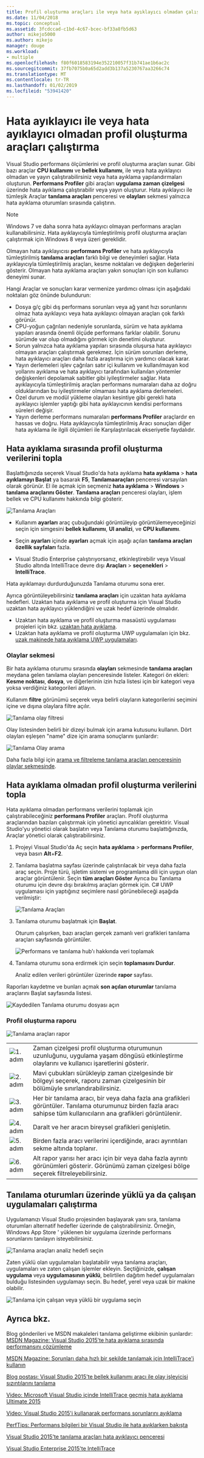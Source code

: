 ```yaml
---
title: Profil oluşturma araçları ile veya hata ayıklayıcı olmadan çalıştırın | Microsoft Docs
ms.date: 11/04/2018
ms.topic: conceptual
ms.assetid: 3fcdccad-c1bd-4c67-bcec-bf33a8fb5d63
author: mikejo5000
ms.author: mikejo
manager: douge
ms.workload:
- multiple
ms.openlocfilehash: f80f6018583194e352210057f31b741ae1b6ac2c
ms.sourcegitcommit: 37fb7075b0a65d2add3b137a5230767aa3266c74
ms.translationtype: MT
ms.contentlocale: tr-TR
ms.lasthandoff: 01/02/2019
ms.locfileid: "53941420"
---
```

# <a name="run-profiling-tools-with-or-without-the-debugger"></a>Hata ayıklayıcı ile veya hata ayıklayıcı olmadan profil oluşturma araçları çalıştırma

Visual Studio performans ölçümlerini ve profil oluşturma araçları sunar. Gibi bazı araçlar **CPU kullanımı** ve **bellek kullanımı**, ile veya hata ayıklayıcı olmadan ve yayın çalıştırabilirsiniz veya hata ayıklama yapılandırmaları oluşturun. **Performans Profiler** gibi araçları **uygulama zaman çizelgesi** üzerinde hata ayıklama çalıştırabilir veya yayın oluşturur. Hata ayıklayıcı ile tümleşik Araçlar **tanılama araçları** penceresi ve **olayları** sekmesi yalnızca hata ayıklama oturumları sırasında çalıştırın.  

>[!NOTE]
>Windows 7 ve daha sonra hata ayıklayıcı olmayan performans araçları kullanabilirsiniz. Hata ayıklayıcıyla tümleştirilmiş profil oluşturma araçları çalıştırmak için Windows 8 veya üzeri gereklidir.

Olmayan hata ayıklayıcısı **performans Profiler** ve hata ayıklayıcıyla tümleştirilmiş **tanılama araçları** farklı bilgi ve deneyimleri sağlar. Hata ayıklayıcıyla tümleştirilmiş araçları, kesme noktaları ve değişken değerlerini gösterir. Olmayan hata ayıklama araçları yakın sonuçları için son kullanıcı deneyimi sunar. 

Hangi Araçlar ve sonuçları karar vermenize yardımcı olması için aşağıdaki noktaları göz önünde bulundurun:

- Dosya g/ç gibi dış performans sorunları veya ağ yanıt hızı sorunlarını olmaz hata ayıklayıcı veya hata ayıklayıcı olmayan araçları çok farklı görünür. 
- CPU-yoğun çağrıları nedeniyle sorunlarda, sürüm ve hata ayıklama yapıları arasında önemli ölçüde performans farklar olabilir. Sorunu sürümde var olup olmadığını görmek için denetimi oluşturur. 
- Sorun yalnızca hata ayıklama yapıları sırasında oluşursa hata ayıklayıcı olmayan araçları çalıştırmak gerekmez. İçin sürüm sorunları derleme, hata ayıklayıcı araçları daha fazla araştırma için yardımcı olacak karar. 
- Yayın derlemeleri işlev çağrıları satır içi kullanım ve kullanılmayan kod yollarını ayıklama ve hata ayıklayıcı tarafından kullanılan yöntemler değişkenleri depolamak sabitler gibi iyileştirmeler sağlar. Hata ayıklayıcıyla tümleştirilmiş araçları performans numaraları daha az doğru olduklarından bu iyileştirmeler olmaması hata ayıklama derlemeleri. 
- Özel durum ve modül yükleme olayları kesintiye gibi gerekli hata ayıklayıcı işlemler yaptığı gibi hata ayıklayıcının kendisi performans süreleri değişir. 
- Yayın derleme performans numaraları **performans Profiler** araçlardır en hassas ve doğru. Hata ayıklayıcıyla tümleştirilmiş Aracı sonuçları diğer hata ayıklama ile ilgili ölçümleri ile Karşılaştırılacak ekseriyetle faydalıdır.

##  <a name="BKMK_Quick_start__Collect_diagnostic_data"></a> Hata ayıklama sırasında profil oluşturma verilerini topla  

Başlattığınızda seçerek Visual Studio'da hata ayıklama **hata ayıklama** > **hata ayıklamayı Başlat** ya basarak **F5**, **Tanılamaaraçları** penceresi varsayılan olarak görünür. El ile açmak için seçmeniz **hata ayıklama** > **Windows** > **tanılama araçlarını Göster**. **Tanılama araçları** penceresi olayları, işlem bellek ve CPU kullanımı hakkında bilgi gösterir.  

![Tanılama Araçları](../profiling/media/diagnostictools-update1.png "tanılama araçları")  

- Kullanım **ayarları** araç çubuğundaki görüntüleyip görüntülemeyeceğinizi seçin için simgesini **bellek kullanımı**, **UI analizi**, ve **CPU kullanımı**. 
  
- Seçin **ayarları** içinde **ayarları** açmak için aşağı açılan **tanılama araçları özellik sayfaları** fazla. 
  
- Visual Studio Enterprise çalıştırıyorsanız, etkinleştirebilir veya Visual Studio altında IntelliTrace devre dışı **Araçları** > **seçenekleri** > **IntelliTrace**.  
  
Hata ayıklamayı durdurduğunuzda Tanılama oturumu sona erer.  
  
Ayrıca görüntüleyebilirsiniz **tanılama araçları** için uzaktan hata ayıklama hedefleri. Uzaktan hata ayıklama ve profil oluşturma için Visual Studio uzaktan hata ayıklayıcı yüklendiğini ve uzak hedef üzerinde olmalıdır. 
- Uzaktan hata ayıklama ve profil oluşturma masaüstü uygulaması projeleri için bkz. [uzaktan hata ayıklama](../debugger/remote-debugging.md). 
- Uzaktan hata ayıklama ve profil oluşturma UWP uygulamaları için bkz. [uzak makinede hata ayıklama UWP uygulamaları](../debugger/run-windows-store-apps-on-a-remote-machine.md). 

### <a name="the-events-tab"></a>Olaylar sekmesi

Bir hata ayıklama oturumu sırasında **olayları** sekmesinde **tanılama araçları** meydana gelen tanılama olayları penceresinde listeler. Kategori ön ekleri: **Kesme noktası**, **dosya**, ve diğerlerinin izin hızla listesi için bir kategori veya yoksa verdiğiniz kategorileri atlayın.  
  
Kullanım **filtre** görünümü seçerek veya belirli olayların kategorilerini seçimini içine ve dışına olaylara filtre açılır. 

![Tanılama olay filtresi](../profiling/media/diagnosticeventfilter.png "tanılama olay filtresi")  

Olay listesinden belirli bir dizeyi bulmak için arama kutusunu kullanın. Dört olayları eşleşen "name" dize için arama sonuçlarını şunlardır:  

![Tanılama Olay arama](../profiling/media/diagnosticseventsearch.png "Tanılama Olay arama")  

Daha fazla bilgi için [arama ve filtreleme tanılama araçları penceresinin olaylar sekmesinde](https://blogs.msdn.microsoft.com/devops/2015/11/12/searching-and-filtering-the-events-tab-of-the-diagnostic-tools-window/).  

## <a name="collect-profiling-data-without-debugging"></a>Hata ayıklama olmadan profil oluşturma verilerini topla  

Hata ayıklama olmadan performans verilerini toplamak için çalıştırabileceğiniz **performans Profiler** araçları. Profil oluşturma araçlarından bazıları çalıştırmak için yönetici ayrıcalıkları gerektirir. Visual Studio'yu yönetici olarak başlatın veya Tanılama oturumu başlattığınızda, Araçlar yönetici olarak çalıştırabilirsiniz.  
   
1. Projeyi Visual Studio'da Aç seçin **hata ayıklama** > **performans Profiler**, veya basın **Alt**+**F2**.  
   
1. Tanılama başlatma sayfası üzerinde çalıştırılacak bir veya daha fazla araç seçin. Proje türü, işletim sistemi ve programlama dili için uygun olan araçlar görüntülenir. Seçin **tüm araçları Göster** Ayrıca bu Tanılama oturumu için devre dışı bırakılmış araçları görmek için. C# UWP uygulaması için yaptığınız seçimlere nasıl görünebileceği aşağıda verilmiştir:  
   
   ![Tanılama Araçları](../profiling/media/diag_selecttool.png "DIAG_SelectTool")  
   
1. Tanılama oturumu başlatmak için **Başlat**.  
   
   Oturum çalışırken, bazı araçları gerçek zamanlı veri grafikleri tanılama araçları sayfasında görüntüler.  
   
    ![Performans ve tanılama hub'ı hakkında veri toplamak](../profiling/media/pdhub_collectdata.png "Hub verileri toplama")  
   
1. Tanılama oturumu sona erdirmek için seçin **toplamasını Durdur**.  
   
   Analiz edilen verileri görüntüler üzerinde **rapor** sayfası.  
  
Raporları kaydetme ve bunları açmak **son açılan oturumlar** tanılama araçlarını Başlat sayfasında listesi.  

![Kaydedilen Tanılama oturumu dosyası açın](../profiling/media/pdhub_openexistingdiagsession.png "PDHUB_OpenExistingDiagSession")  
  
### <a name="the-profiling-report"></a>Profil oluşturma raporu  
 ![Tanılama araçları rapor](../profiling/media/diag_report.png "DIAG_Report")  
  
|||  
|-|-|  
|![1. adım](../profiling/media/procguid_1.png "ProcGuid_1")|Zaman çizelgesi profil oluşturma oturumunun uzunluğunu, uygulama yaşam döngüsü etkinleştirme olaylarını ve kullanıcı işaretlerini gösterir.|  
|![2. adım](../profiling/media/procguid_2.png "ProcGuid_2")|Mavi çubukları sürükleyip zaman çizelgesinde bir bölgeyi seçerek, raporu zaman çizelgesinin bir bölümüyle sınırlandırabilirsiniz.|  
|![3. adım](../profiling/media/procguid_3.png "ProcGuid_3")|Her bir tanılama aracı, bir veya daha fazla ana grafikleri görüntüler. Tanılama oturumunuz birden fazla aracı sahipse tüm kullanıcıların ana grafikleri görüntülenir.|  
|![4. adım](../profiling/media/procguid_4.png "ProcGuid_4")|Daralt ve her aracın bireysel grafikleri genişletin.|  
|![5. adım](../profiling/media/procguid_6.png "ProcGuid_6")|Birden fazla aracı verilerini içerdiğinde, aracı ayrıntıları sekme altında toplanır.|  
|![6. adım](../profiling/media/procguid_6a.png "ProcGuid_6a")|Alt rapor yarısı her aracı için bir veya daha fazla ayrıntı görünümleri gösterir. Görünümü zaman çizelgesi bölge seçerek filtreleyebilirsiniz.|  
  
## <a name="run-diagnostic-sessions-on-installed-or-running-apps"></a>Tanılama oturumları üzerinde yüklü ya da çalışan uygulamaları çalıştırma 

 Uygulamanızı Visual Studio projesinden başlayarak yanı sıra, tanılama oturumları alternatif hedefler üzerinde de çalıştırabilirsiniz. Örneğin, Windows App Store ' yüklenen bir uygulama üzerinde performans sorunlarını tanılayın isteyebilirsiniz.  
  
 ![Tanılama araçları analiz hedefi seçin](../profiling/media/pdhub_chooseanalysistarget.png "PDHUB_ChooseAnalysisTarget")  
  
 Zaten yüklü olan uygulamaları başlatabilir veya tanılama araçları, uygulamaları ve zaten çalışan işlemler ekleyin. Seçtiğinizde, **çalışan uygulama** veya **uygulamasının yüklü**, belirtilen dağıtım hedef uygulamaları bulduğu listesinden uygulamayı seçin. Bu hedef, yerel veya uzak bir makine olabilir. 
  
 ![Tanılama için çalışan veya yüklü bir uygulama seçin](../profiling/media/pdhub_selectrunningapp.png "PDHUB_SelectRunningApp")  
  
## <a name="see-also"></a>Ayrıca bkz.

Blog gönderileri ve MSDN makaleleri tanılama geliştirme ekibinin şunlardır:  
 [MSDN Magazine: Visual Studio 2015'te hata ayıklama sırasında performansını çözümleme](https://msdn.microsoft.com/magazine/dn973013.aspx)
  
 [MSDN Magazine: Sorunları daha hızlı bir şekilde tanılamak için IntelliTrace'i kullanın](https://msdn.microsoft.com/magazine/dn973014.aspx)
  
 [Blog postası: Visual Studio 2015'te bellek kullanımı aracı ile olay işleyicisi sızıntılarını tanılama](https://blogs.msdn.microsoft.com/devops/2015/04/29/diagnosing-event-handler-leaks-with-the-memory-usage-tool-in-visual-studio-2015/)
  
 [Video: Microsoft Visual Studio içinde IntelliTrace geçmiş hata ayıklama Ultimate 2015](https://channel9.msdn.com/Events/Ignite/2015/BRK3716)
  
 [Video: Visual Studio 2015'i kullanarak performans sorunlarını ayıklama](https://channel9.msdn.com/Events/Build/2015/3-731)
  
 [PerfTips: Performans bilgileri bir Visual Studio ile hata ayıklarken bakışta](https://blogs.msdn.microsoft.com/devops/2014/08/18/perftips-performance-information-at-a-glance-while-debugging-with-visual-studio/)
  
 [Visual Studio 2015'te tanılama araçları hata ayıklayıcı penceresi](https://blogs.msdn.microsoft.com/devops/2015/01/16/diagnostic-tools-debugger-window-in-visual-studio-2015/)
  
 [Visual Studio Enterprise 2015'te IntelliTrace](https://blogs.msdn.microsoft.com/devops/2015/01/16/intellitrace-in-visual-studio-ultimate-2015/)
